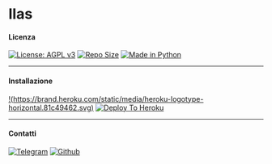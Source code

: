 # Ilas

#### Licenza

[![License: AGPL v3](https://img.shields.io/badge/License-AGPL%20v3-green.svg)](https://www.gnu.org/licenses/agpl-3.0)
[![Repo Size](https://img.shields.io/github/repo-size/JustIlas69/Ilas-UserBot)](https://github.com/JustIlas69/Ilas-UserBot "Ilas")
[![Made in Python](https://img.shields.io/badge/Made%20in-python-red.svg)](https://www.python.org/)

***

#### Installazione

[!(https://brand.heroku.com/static/media/heroku-logotype-horizontal.81c49462.svg)](https://heroku.com/deploy)
[![Deploy To Heroku](https://www.herokucdn.com/deploy/button.svg)](https://heroku.com/deploy)

***

#### Contatti

[![Telegram](https://img.shields.io/badge/TG-%20@Cattivah-orange.svg)](https://t.me/Cattivah)
[![Github](https://img.shields.io/badge/Github-%20Cattovah-purple.svg)](https://github.com/Cattivah)
